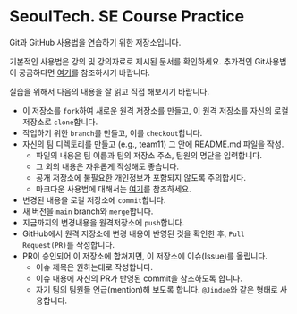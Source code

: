 # SeoulTech. SE Course Practice

Git과 GitHub 사용법을 연습하기 위한 저장소입니다.

기본적인 사용법은 강의 및 강의자료로 제시된 문서를 확인하세요.
추가적인 Git사용법이 궁금하다면 [여기](https://git-scm.com/)를 참조하시기 바랍니다.   

실습을 위해서 다음의 내용을 잘 읽고 직접 해보시기 바랍니다.


- 이 저장소를 ```fork```하여 새로운 원격 저장소를 만들고, 이 원격 저장소를 자신의 로컬 저장소로 ```clone```합니다.
- 작업하기 위한 ```branch```를 만들고, 이를 ```checkout```합니다.
- 자신의 팀 디렉토리를 만들고 (e.g., team11) 그 안에 README.md 파일을 작성.
  - 파일의 내용은 팀 이름과 팀의 저장소 주소, 팀원의 명단을 입력합니다.
  - 그 외의 내용은 자유롭게 작성해도 좋습니다.
  - 공개 저장소에 불필요한 개인정보가 포함되지 않도록 주의합시다.
  - 마크다운 사용법에 대해서는 [여기](https://docs.github.com/en/get-started/writing-on-github/getting-started-with-writing-and-formatting-on-github/basic-writing-and-formatting-syntax)를 참조하세요.
- 변경된 내용을 로컬 저장소에 ```commit```합니다.
- 새 버전을 ```main``` branch와 ```merge```합니다.
- 지금까지의 변경내용을 원격저장소에 ```push```합니다.
- GitHub에서 원격 저장소에 변경 내용이 반영된 것을 확인한 후, ```Pull Request(PR)```를 작성합니다.
- PR이 승인되어 이 저장소에 합쳐지면, 이 저장소에 이슈(Issue)를 올립니다.
  - 이슈 제목은 원하는대로 작성합니다.
  - 이슈 내용에 자신의 PR가 반영된 commit을 참조하도록 합니다.
  - 자기 팀의 팀원들 언급(mention)해 보도록 합니다. ```@Jindae```와 같은 형태로 사용합니다.
